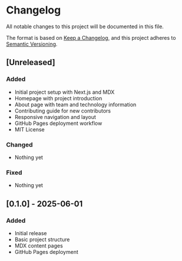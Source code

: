 # Changelog

All notable changes to this project will be documented in this file.

The format is based on [Keep a Changelog](https://keepachangelog.com/en/1.0.0/),
and this project adheres to [Semantic Versioning](https://semver.org/spec/v2.0.0.html).

## [Unreleased]

### Added
- Initial project setup with Next.js and MDX
- Homepage with project introduction
- About page with team and technology information
- Contributing guide for new contributors
- Responsive navigation and layout
- GitHub Pages deployment workflow
- MIT License

### Changed
- Nothing yet

### Fixed
- Nothing yet

## [0.1.0] - 2025-06-01

### Added
- Initial release
- Basic project structure
- MDX content pages
- GitHub Pages deployment
